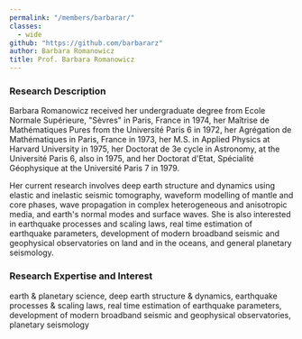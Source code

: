 ```yaml
---
permalink: "/members/barbarar/"
classes:
  - wide
github: "https://github.com/barbararz"
author: Barbara Romanowicz
title: Prof. Barbara Romanowicz
---
```



### Research Description
Barbara Romanowicz received her undergraduate degree from Ecole Normale Supérieure, "Sèvres" in Paris, France in 1974, her Maîtrise de Mathématiques Pures from the Université Paris 6 in 1972, her Agrégation de Mathématiques in Paris, France in 1973, her M.S. in Applied Physics at Harvard University in 1975, her Doctorat de 3e cycle in Astronomy, at the Université Paris 6, also in 1975, and her Doctorat d'Etat, Spécialité Géophysique at the Université Paris 7 in 1979.

Her current research involves deep earth structure and dynamics using elastic and inelastic seismic tomography, waveform modelling of mantle and core phases, wave propagation in complex heterogeneous and anisotropic media, and earth's normal modes and surface waves. She is also interested in earthquake processes and scaling laws, real time estimation of earthquake parameters, development of modern broadband seismic and geophysical observatories on land and in the oceans, and general planetary seismology.

### Research Expertise and Interest

earth & planetary science, deep earth structure & dynamics, earthquake processes & scaling laws, real time estimation of earthquake parameters, development of modern broadband seismic and geophysical observatories, planetary seismology